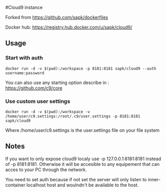 #Cloud9 instance

Forked from https://github.com/sapk/dockerfiles

Docker hub: https://registry.hub.docker.com/u/sapk/cloud9/
## Usage

### Start with auth

    docker run -d -v $(pwd):/workspace -p 8181:8181 sapk/cloud9 --auth username:password
    
You can also use any starting option describe in : https://github.com/c9/core

### Use custom user settings

    docker run -d -v $(pwd):/workspace -v /home/user/c9.settings:/root/.c9/user.settings -p 8181:8181 sapk/cloud9

Where /home/user/c9.settings is the user.settings file on your file system

## Notes

If you want to only expose cloud9 localy use -p 127.0.0.1:8181:8181 instead of -p 8181:8181. Otherwise it will be accesible to any equipement that can acces to your PC through the network.

You need to set auth because if not set the server will only listen to inner-container localhost host and woulndn't be available to the host.
